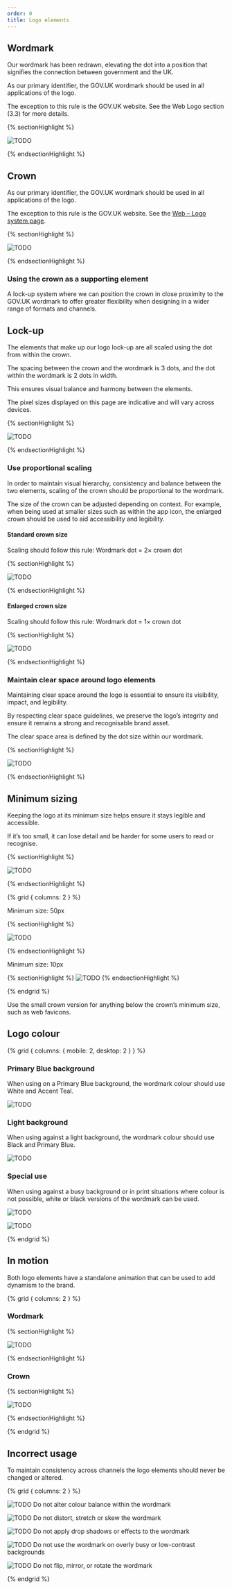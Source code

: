 ```yaml
---
order: 0
title: Logo elements
---
```


## Wordmark

Our wordmark has been redrawn, elevating the dot into a position that signifies the connection between government and the UK.

As our primary identifier, the GOV.UK wordmark should be used in all applications of the logo.

The exception to this rule is the GOV.UK website. See the Web Logo section (3.3) for more details.

{% sectionHighlight %}

![TODO](./wordmark.svg)

{% endsectionHighlight %}

## Crown

As our primary identifier, the GOV.UK wordmark should be used in all applications of the logo.

The exception to this rule is the GOV.UK website. See the [Web – Logo system page](/logo-system/web/).

{% sectionHighlight %}

![TODO][def]

{% endsectionHighlight %}

### Using the crown as a supporting element

A lock-up system where we can position the crown in close proximity to the GOV.UK wordmark to offer greater flexibility when designing in a wider range of formats and channels.

## Lock-up

The elements that make up our logo lock-up are all scaled using the dot from within the crown.

The spacing between the crown and the wordmark is 3 dots, and the dot within the wordmark is 2 dots in width.

This ensures visual balance and harmony between the elements.

The pixel sizes displayed on this page are indicative and will vary across devices.

{% sectionHighlight %}

![TODO](./lockup-detail.svg)

{% endsectionHighlight %}

### Use proportional scaling

In order to maintain visual hierarchy, consistency and balance between the two elements, scaling of the crown should be proportional to the wordmark.

The size of the crown can be adjusted depending on context. For example, when being used at smaller sizes such as within the app icon, the enlarged crown should be used to aid accessibility and legibility.

#### Standard crown size

Scaling should follow this rule:
Wordmark dot = 2× crown dot

{% sectionHighlight %}

![TODO](./propotional-scaling-desktop.svg)

{% endsectionHighlight %}

#### Enlarged crown size

Scaling should follow this rule:
Wordmark dot = 1× crown dot

{% sectionHighlight %}

![TODO](./propotional-scaling-mobile.svg)

{% endsectionHighlight %}

### Maintain clear space around logo elements

Maintaining clear space around the logo is essential to ensure its visibility, impact, and legibility.

By respecting clear space guidelines, we preserve the logo’s integrity and ensure it remains a strong and recognisable brand asset.

The clear space area is defined by the dot size within our wordmark.

{% sectionHighlight %}

![TODO](./space-around-wordmark.svg)

{% endsectionHighlight %}

## Minimum sizing

Keeping the logo at its minimum size helps ensure it stays legible and accessible.

If it’s too small, it can lose detail and be harder for some users to read or recognise.

<!-- TODO: suggest adding the arrow to the image -->

{% sectionHighlight %}

![TODO](./wordmark.svg)

{% endsectionHighlight %}

{% grid { columns: 2 } %}

<div>

Minimum size:
50px

{% sectionHighlight %}

![TODO][def]

{% endsectionHighlight %}

</div>

<div>

Minimum size:
10px

{% sectionHighlight %}
![TODO](./crown-favicon.svg)
{% endsectionHighlight %}

</div>
{% endgrid %}

Use the small crown version for anything below the crown’s minimum size, such as web favicons.

## Logo colour

{% grid { columns: { mobile: 2, desktop: 2 } } %}

<div class="border">

### Primary Blue background

When using on a Primary Blue background, the wordmark colour should use White and Accent Teal.

</div>

![TODO](./logo-primary.svg)

<div class="border">

### Light background

When using against a light background, the wordmark colour should use Black and Primary Blue.

</div>

![TODO](./logo-light.svg)

<div class="border">

### Special use

When using against a busy background or in print situations where colour is not possible, white or black versions of the wordmark can be used.

</div>

<div>

![TODO](./logo-special-dark.svg)

![TODO](./logo-special-light.svg)

</div>

{% endgrid %}

## In motion

Both logo elements have a standalone animation that can be used to add dynamism to the brand.

{% grid { columns: 2 } %}

<div>

### Wordmark

{% sectionHighlight %}

![TODO](./wordmark-motion.gif)

{% endsectionHighlight %}

</div>

<div>

### Crown

{% sectionHighlight %}

![TODO](./crown-motion.gif)

{% endsectionHighlight %}

</div>

{% endgrid %}

## Incorrect usage

To maintain consistency across channels the logo elements should never be changed or altered.

{% grid { columns: 2 } %}

<div class="img-fit">

![TODO](./incorrect-altered-colours.png)
Do not alter colour balance within the wordmark

</div>

<div class="img-fit">

![TODO](./incorrect-squashed.png)
Do not distort, stretch or skew the wordmark

</div>

<div class="img-fit">

![TODO](./incorrect-effects.png)
Do not apply drop shadows or effects to the wordmark

</div>

<div class="img-fit">

![TODO](./incorrect-busy.png)
Do not use the wordmark on overly busy or low-contrast backgrounds

</div>

<div class="img-fit">

![TODO](./incorrect-mirrored.png)
Do not flip, mirror, or rotate the wordmark

</div>

[def]: ./crown.svg

{% endgrid %}
